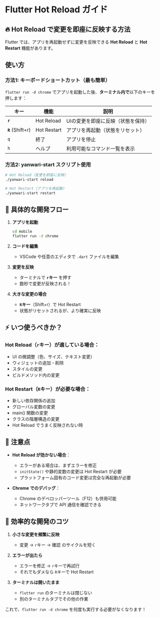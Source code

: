 # Flutter Hot Reload ガイド

## 🔥 Hot Reload で変更を即座に反映する方法

Flutter では、アプリを再起動せずに変更を反映できる **Hot Reload** と **Hot Restart** 機能があります。

## 使い方

### 方法1: キーボードショートカット（最も簡単）

`flutter run -d chrome` でアプリを起動した後、**ターミナル内で**以下のキーを押します：

| キー | 機能 | 説明 |
|------|------|------|
| **`r`** | Hot Reload | UIの変更を即座に反映（状態を保持） |
| **`R`** (Shift+r) | Hot Restart | アプリを再起動（状態をリセット） |
| `q` | 終了 | アプリを停止 |
| `h` | ヘルプ | 利用可能なコマンド一覧を表示 |

### 方法2: yanwari-start スクリプト使用

```bash
# Hot Reload（変更を即座に反映）
./yanwari-start reload

# Hot Restart（アプリを再起動）
./yanwari-start restart
```

## 📝 具体的な開発フロー

1. **アプリを起動**
   ```bash
   cd mobile
   flutter run -d chrome
   ```

2. **コードを編集**
   - VSCode や任意のエディタで `.dart` ファイルを編集

3. **変更を反映**
   - ターミナルで **`r`キー** を押す
   - 数秒で変更が反映される！

4. **大きな変更の場合**
   - **`R`キー**（Shift+r）で Hot Restart
   - 状態がリセットされるが、より確実に反映

## ⚡ いつ使うべきか？

### Hot Reload（`r`キー）が適している場合：
- UI の微調整（色、サイズ、テキスト変更）
- ウィジェットの追加・削除
- スタイルの変更
- ビルドメソッド内の変更

### Hot Restart（`R`キー）が必要な場合：
- 新しい依存関係の追加
- グローバル変数の変更
- main() 関数の変更
- クラスの階層構造の変更
- Hot Reload でうまく反映されない時

## 🚨 注意点

- **Hot Reload が効かない場合**：
  - エラーがある場合は、まずエラーを修正
  - `initState()` や静的変数の変更は Hot Restart が必要
  - プラットフォーム固有のコード変更は完全な再起動が必要

- **Chrome でのデバッグ**：
  - Chrome のデベロッパーツール（F12）も併用可能
  - ネットワークタブで API 通信を確認できる

## 🎯 効率的な開発のコツ

1. **小さな変更を頻繁に反映**
   - 変更 → `r`キー → 確認 のサイクルを短く

2. **エラーが出たら**
   - エラーを修正 → `r`キーで再試行
   - それでもダメなら `R`キーで Hot Restart

3. **ターミナルは開いたまま**
   - `flutter run` のターミナルは閉じない
   - 別のターミナルタブでその他の作業

これで、`flutter run -d chrome` を何度も実行する必要がなくなります！